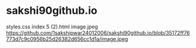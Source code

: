 # sakshi90github.io
styles.css
index 5 (2).html
image.jpeg
https://github.com/1sakshipwar24012006/sakshi90github.io/blob/35172ff76773d7c9c0956b25d26382d656cc1d1a/image.jpeg
